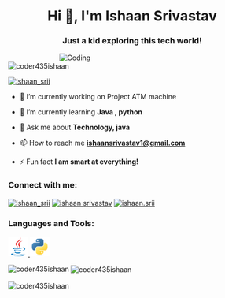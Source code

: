 
<h1 align="center">Hi 👋, I'm Ishaan Srivastav</h1>
<h3 align="center">Just a kid exploring this tech world!</h3>

<img align= "right" alt ="Coding" width="400" src= "https://sithcomputers.com/wp-content/uploads/2021/02/11th-and-12th-cs-1.gif">

<p align="left"> <img src="https://komarev.com/ghpvc/?username=coder435ishaan&label=Profile%20views&color=0e75b6&style=flat" alt="coder435ishaan" /> </p>

<p align="left"> <a href="https://twitter.com/ishaan_srii" target="blank"><img src="https://img.shields.io/twitter/follow/ishaan_srii?logo=twitter&style=for-the-badge" alt="ishaan_srii" /></a> </p>

- 🔭 I’m currently working on Project ATM machine

- 🌱 I’m currently learning **Java , python**

- 💬 Ask me about **Technology, java**

- 📫 How to reach me **ishaansrivastav1@gmail.com**

- ⚡ Fun fact **I am smart at everything!**

<h3 align="left">Connect with me:</h3>
<p align="left">
<a href="https://twitter.com/ishaan_srii" target="blank"><img align="center" src="https://raw.githubusercontent.com/rahuldkjain/github-profile-readme-generator/master/src/images/icons/Social/twitter.svg" alt="ishaan_srii" height="30" width="40" /></a>
<a href="https://linkedin.com/in/ishaan srivastav" target="blank"><img align="center" src="https://raw.githubusercontent.com/rahuldkjain/github-profile-readme-generator/master/src/images/icons/Social/linked-in-alt.svg" alt="ishaan srivastav" height="30" width="40" /></a>
<a href="https://instagram.com/ishaan.srii" target="blank"><img align="center" src="https://raw.githubusercontent.com/rahuldkjain/github-profile-readme-generator/master/src/images/icons/Social/instagram.svg" alt="ishaan.srii" height="30" width="40" /></a>
</p>

<h3 align="left">Languages and Tools:</h3>
<p align="left"> <a href="https://www.java.com" target="_blank" rel="noreferrer"> <img src="https://raw.githubusercontent.com/devicons/devicon/master/icons/java/java-original.svg" alt="java" width="40" height="40"/> </a> <a href="https://www.python.org" target="_blank" rel="noreferrer"> <img src="https://raw.githubusercontent.com/devicons/devicon/master/icons/python/python-original.svg" alt="python" width="40" height="40"/> </a> </p>

<p><img align="left" src="https://github-readme-stats.vercel.app/api/top-langs?username=coder435ishaan&show_icons=true&locale=en&layout=compact" alt="coder435ishaan" /></p>

<p>&nbsp;<img align="center" src="https://github-readme-stats.vercel.app/api?username=coder435ishaan&show_icons=true&locale=en" alt="coder435ishaan" /></p>

<p><img align="center" src="https://github-readme-streak-stats.herokuapp.com/?user=coder435ishaan&" alt="coder435ishaan" /></p>
